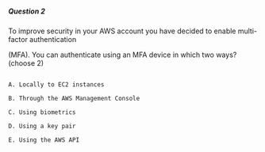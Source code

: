 ##### Question 2


To improve security in your AWS account you have decided to enable multi-factor authentication

(MFA). You can authenticate using an MFA device in which two ways? (choose 2)


```

A. Locally to EC2 instances

B. Through the AWS Management Console

C. Using biometrics

D. Using a key pair

E. Using the AWS API

```

